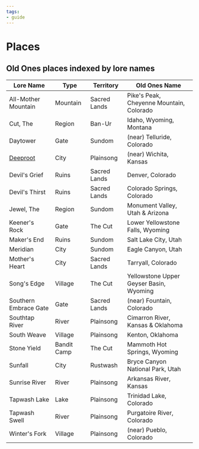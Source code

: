 ```yaml
---
tags:
- guide
---
```


# Places

## Old Ones places indexed by lore names

| Lore Name | Type | Territory | Old Ones Name |
| --- | --- | --- | --- |
| All-Mother Mountain | Mountain | Sacred Lands | Pike's Peak, Cheyenne Mountain, Colorado |
| Cut, The | Region | Ban-Ur | Idaho, Wyoming, Montana |
| Daytower | Gate | Sundom | (near) Telluride, Colorado |
| [Deeproot](550-deeproot.md) | City | Plainsong | (near) Wichita, Kansas |
| Devil's Grief | Ruins | Sacred Lands | Denver, Colorado |
| Devil's Thirst | Ruins | Sacred Lands | Colorado Springs, Colorado |
| Jewel, The | Region | Sundom | Monument Valley, Utah & Arizona |
| Keener's Rock | Gate | The Cut | Lower Yellowstone Falls, Wyoming |
| Maker's End | Ruins | Sundom | Salt Lake City, Utah |
| Meridian | City | Sundom | Eagle Canyon, Utah |
| Mother's Heart | City | Sacred Lands | Tarryall, Colorado |
| Song's Edge | Village | The Cut | Yellowstone Upper Geyser Basin, Wyoming |
| Southern Embrace Gate | Gate | Sacred Lands | (near) Fountain, Colorado |
| Southtap River | River | Plainsong | Cimarron River, Kansas & Oklahoma |
| South Weave | Village | Plainsong | Kenton, Oklahoma |
| Stone Yield | Bandit Camp | The Cut | Mammoth Hot Springs, Wyoming |
| Sunfall | City | Rustwash | Bryce Canyon National Park, Utah |
| Sunrise River | River | Plainsong | Arkansas River, Kansas |
| Tapwash Lake | Lake | Plainsong | Trinidad Lake, Colorado |
| Tapwash Swell | River | Plainsong | Purgatoire River, Colorado |
| Winter's Fork | Village | Plainsong | (near) Pueblo, Colorado |
